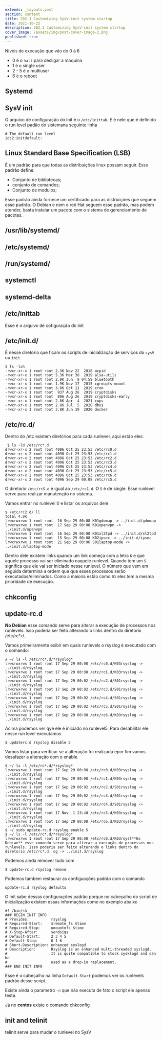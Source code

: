 ```yaml
---
extends: _layouts.post
section: content
title: 202.1 Customizing SysV-init system startup
date: 2021-10-22
description: 202.1 Customizing SysV-init system startup
cover_image: /assets/img/post-cover-image-2.png
published: true
---
```



Niveis de execução que vão de 0 á 6

* 0 é o `halt` para desligar a maquina
* 1 é o single user
* 2 - 5 é o multiuser
* 6 é o reboot 

## Systemd


## SysV init

O arquivo de configuração do init é o `/etc/inittab`. E é nele que é definido o run level padão do sistemana seguinte linha

    # The default run level
    id:2:initdefault:


## Linux Standard Base Specification (LSB)

É um padrão para que todas as distribuições linux possam seguir. Esse padrão define:

* Conjunto de bibliotecas;
* conjunto de comandos;
* Conjunto de modulos;

Esse padrão ainda fornece um certificado para as distriuições que seguem esse padrão. O Debian e nem o red Hat seguem esse padrão, mas podem atender, basta instalar um pacote com o sistema de gerenciamento de pacotes.



## /usr/lib/systemd/

## /etc/systemd/


## /run/systemd/


## systemctl


## systemd-delta


## /etc/inittab

Esse é o arquivo de cofiguração do init

## /etc/init.d/
 
É nesse diretorio que ficam os scripts de inicialização de serviços do `sysV` ou `init`

    $ ls -lah
    -rwxr-xr-x 1 root root 2.3K Nov 22  2018 acpid
    -rwxr-xr-x 1 root root 5.3K Mar 30  2019 alsa-utils
    -rwxr-xr-x 1 root root 2.9K Jun  9 04:59 bluetooth
    -rwxr-xr-x 1 root root 1.9K Nov 17  2015 cgroupfs-mount
    -rwxr-xr-x 1 root root 3.0K Oct 11  2019 cron
    -rwxr-xr-x 1 root root  937 Aug 26  2019 cryptdisks
    -rwxr-xr-x 1 root root  896 Aug 26  2019 cryptdisks-early
    -rwxr-xr-x 1 root root 2.8K Apr  4  2021 cups
    -rwxr-xr-x 1 root root 2.8K Jul  5  2020 dbus
    -rwxr-xr-x 1 root root 3.8K Jun 19  2020 docker


## /etc/rc.d/

Dentro do /etc existem diretórios para cada runlevel, aqui estão eles:

     $ ls -ld /etc/rc*.d
    drwxr-xr-x 2 root root 4096 Oct 25 23:53 /etc/rc0.d
    drwxr-xr-x 2 root root 4096 Oct 25 23:53 /etc/rc1.d
    drwxr-xr-x 2 root root 4096 Oct 25 23:53 /etc/rc2.d
    drwxr-xr-x 2 root root 4096 Oct 25 23:53 /etc/rc3.d
    drwxr-xr-x 2 root root 4096 Oct 25 23:53 /etc/rc4.d
    drwxr-xr-x 2 root root 4096 Oct 25 23:53 /etc/rc5.d
    drwxr-xr-x 2 root root 4096 Oct 25 23:53 /etc/rc6.d
    drwxr-xr-x 2 root root 4096 Sep 29 00:08 /etc/rcS.d

O diretorio `/etc/rcS.d` é igual ao `/etc/rc1.d`. O `S` é de single. Esse runlevel serve para realizar manutenção no sistema.

Vamos entrar no runlevel 0 e listar os arquivos dele

    $ /etc/rc2.d/ ll
    total 4.0K
    lrwxrwxrwx 1 root root  16 Sep 29 00:08 K01gdomap -> ../init.d/gdomap
    lrwxrwxrwx 1 root root  17 Sep 29 00:08 K01openvpn -> ../init.d/openvpn
    lrwxrwxrwx 1 root root  16 Sep 29 00:08 K01xl2tpd -> ../init.d/xl2tpd
    lrwxrwxrwx 1 root root  15 Sep 29 00:08 K02ipsec -> ../init.d/ipsec
    lrwxrwxrwx 1 root root  21 Sep 29 00:06 S01laptop-mode -> ../init.d/laptop-mode


Dentro dele existem links quando um link começa com a letra `K` e que aquele processo vai ser eliminado naquele runlevel. Quando tem um `S` significa que ele vai ser iniciado nesse runlevel. 
O número que vem em seguida determina a ordem que que esses processos serão executados/eliminados. Como a maioria estão como `01` eles tem a mesma prioridade de execução.


## chkconfig


## update-rc.d

**No Debian** esse comando serve para alterar a execução de processos nos runlevels. Isso poderia ser feito alterando o links dentro do diretorio /etc/rc*.d. 

Vamos primeiramente exibir em quais runlevels o rsyslog é executado com o comando:

    λ ~/ ls -l /etc/rc*.d/*rsyslog*
    lrwxrwxrwx 1 root root 17 Sep 29 00:08 /etc/rc0.d/K03rsyslog -> ../init.d/rsyslog
    lrwxrwxrwx 1 root root 17 Sep 29 00:08 /etc/rc1.d/K03rsyslog -> ../init.d/rsyslog
    lrwxrwxrwx 1 root root 17 Sep 29 00:02 /etc/rc2.d/S01rsyslog -> ../init.d/rsyslog
    lrwxrwxrwx 1 root root 17 Sep 29 00:02 /etc/rc3.d/S01rsyslog -> ../init.d/rsyslog
    lrwxrwxrwx 1 root root 17 Sep 29 00:02 /etc/rc4.d/S01rsyslog -> ../init.d/rsyslog
    lrwxrwxrwx 1 root root 17 Sep 29 00:02 /etc/rc5.d/S01rsyslog -> ../init.d/rsyslog
    lrwxrwxrwx 1 root root 17 Sep 29 00:08 /etc/rc6.d/K03rsyslog -> ../init.d/rsyslog


Acima podemos ver qye ele é iniciado no runlevel5. Para desabilitar ele nesse run level executamos

    $ updaterc.d rsyslog disable 5

Vamos listar para verificar se a alteração foi realizada  epor fim vamos desafazer a alteração com o enable.


    $ ~/ ls -l /etc/rc*.d/*rsyslog*        
    lrwxrwxrwx 1 root root 17 Sep 29 00:08 /etc/rc0.d/K03rsyslog -> ../init.d/rsyslog
    lrwxrwxrwx 1 root root 17 Sep 29 00:08 /etc/rc1.d/K03rsyslog -> ../init.d/rsyslog
    lrwxrwxrwx 1 root root 17 Sep 29 00:02 /etc/rc2.d/S01rsyslog -> ../init.d/rsyslog
    lrwxrwxrwx 1 root root 17 Sep 29 00:02 /etc/rc3.d/S01rsyslog -> ../init.d/rsyslog
    lrwxrwxrwx 1 root root 17 Sep 29 00:02 /etc/rc4.d/S01rsyslog -> ../init.d/rsyslog
    lrwxrwxrwx 1 root root 17 Nov  1 23:40 /etc/rc5.d/K03rsyslog -> ../init.d/rsyslog
    lrwxrwxrwx 1 root root 17 Sep 29 00:08 /etc/rc6.d/K03rsyslog -> ../init.d/rsyslog
    $ ~/ sudo update-rc.d rsyslog enable 5 
    $ ~/ ls -l /etc/rc*.d/*rsyslog*        
    lrwxrwxrwx 1 root root 17 Sep 29 00:08 /etc/rc0.d/K03rsysl**No Debian** esse comando serve para alterar a execução de processos nos runlevels. Isso poderia ser feito alterando o links dentro do diretorio /etc/rc*.d. og -> ../init.d/rsyslog


Podemos ainda remover tudo com

    $ update-rc.d rsyslog remove

Podemos tambem restaurar as configuações padrão com o comando

    update-rc.d rsyslog defaults

O init sabe dessas configurações padrão porque no cabeçalho do script de inicialização existem essas informações como no exemplo abaixo


    #! /bin/sh
    ### BEGIN INIT INFO
    # Provides:          rsyslog
    # Required-Start:    $remote_fs $time
    # Required-Stop:     umountnfs $time
    # X-Stop-After:      sendsigs
    # Default-Start:     2 3 4 5
    # Default-Stop:      0 1 6
    # Short-Description: enhanced syslogd
    # Description:       Rsyslog is an enhanced multi-threaded syslogd.
    #                    It is quite compatible to stock sysklogd and can be 
    #                    used as a drop-in replacement.
    ### END INIT INFO

Esse é o cabeçalho na linha `Default-Start` podemos ver os runlevels padrão desse script.


Existe ainda o parametro `-n` que não executa de fato o script ele apenas testa.


Já no **centos** existe o comando chkconfig




## init and telinit

telinit serve para mudar o runlevel no SysV